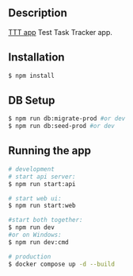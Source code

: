## Description

[TTT app](https://github.com/viwnu/test-task-tracker) Test Task Tracker app.

## Installation

```bash
$ npm install
```

## DB Setup

```bash
$ npm run db:migrate-prod #or dev
$ npm run db:seed-prod #or dev
```

## Running the app

```bash
# development
# start api server:
$ npm run start:api

# start web ui:
$ npm run start:web

#start both together:
$ npm run dev
#or on Windows:
$ npm run dev:cmd

# production
$ docker compose up -d --build
```
